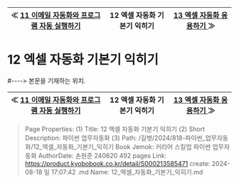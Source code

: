 
| ≪ [ 11 이메일 자동화와 프로그램 자동 실행하기 ](/길벗/2024/818-파이썬_업무자동화/11_이메일_자동화와_프로그램_자동_실행하기) | 12 엑셀 자동화 기본기 익히기 | [ 13 엑셀 자동화 응용하기 ](/길벗/2024/818-파이썬_업무자동화/13_엑셀_자동화_응용하기) ≫ |
|:----:|:----:|:----:|

# 12 엑셀 자동화 기본기 익히기
#----> 본문을 기재하는 위치.



| ≪ [ 11 이메일 자동화와 프로그램 자동 실행하기 ](/길벗/2024/818-파이썬_업무자동화/11_이메일_자동화와_프로그램_자동_실행하기) | 12 엑셀 자동화 기본기 익히기 | [ 13 엑셀 자동화 응용하기 ](/길벗/2024/818-파이썬_업무자동화/13_엑셀_자동화_응용하기) ≫ |
|:----:|:----:|:----:|

> Page Properties:
> (1) Title: 12 엑셀 자동화 기본기 익히기
> (2) Short Description: 파이썬 업무자동화
> (3) Path: /길벗/2024/818-파이썬_업무자동화/12_엑셀_자동화_기본기_익히기
> Book Jemok: 커리어 스킬업 파이썬 업무자동화
> AuthorDate: 손원준 240620 492 pages
> Link: https://product.kyobobook.co.kr/detail/S000213585471
> create: 2024-08-18 일 17:07:42
> .md Name: 12_엑셀_자동화_기본기_익히기.md

